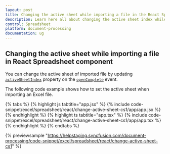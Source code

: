 ```yaml
---
layout: post
title: Changing the active sheet while importing a file in the React Spreadsheet component | Syncfusion
description: Learn here all about changing the active sheet index while importing a file in Syncfusion React Spreadsheet component of Syncfusion Essential JS 2 and more.
control: Spreadsheet 
platform: document-processing
documentation: ug
---
```


## Changing the active sheet while importing a file in React Spreadsheet component

You can change the active sheet of imported file by updating [`activeSheetIndex`](https://ej2.syncfusion.com/react/documentation/api/spreadsheet/#activesheetindex) property on the [`openComplete`](https://ej2.syncfusion.com/react/documentation/api/spreadsheet/#opencomplete) event.

The following code example shows how to set the active sheet when importing an Excel file.

{% tabs %}
{% highlight js tabtitle="app.jsx" %}
{% include code-snippet/excel/spreadsheet/react/change-active-sheet-cs1/app/app.jsx %}
{% endhighlight %}
{% highlight ts tabtitle="app.tsx" %}
{% include code-snippet/excel/spreadsheet/react/change-active-sheet-cs1/app/app.tsx %}
{% endhighlight %}
{% endtabs %}

{% previewsample "https://helpstaging.syncfusion.com/document-processing/code-snippet/excel/spreadsheet/react/change-active-sheet-cs1" %}